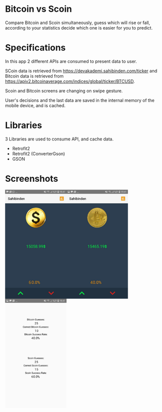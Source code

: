 # Bitcoin vs Scoin

Compare Bitcoin and Scoin simultaneously, guess which will rise or fall, according to your statistics decide which one is easier for you to predict.

# Specifications

In this app 2 different APIs are consumed to present data to user.

SCoin data is retrieved from https://devakademi.sahibinden.com/ticker
and Bitcoin data is retrieved from https://apiv2.bitcoinaverage.com/indices/global/ticker/BTCUSD.

Scoin and Bitcoin screens are changing on swipe gesture.

User's decisions and the last data are saved in the internal memory of the mobile device, and is cached.

# Libraries

3 Libraries are used to consume API, and cache data.

- Retrofit2
- Retrofit2 (ConverterGson)
- GSON

# Screenshots

<img src="https://github.com/recepinanc/bitcoin-scoin/blob/master/scoin.jpg" align="left" alt="Scoin Last Value" width="200">
<img src="https://github.com/recepinanc/bitcoin-scoin/blob/master/bitcoin.jpg" align="left" alt="Bitcoin Last Value" width="200">
<img src="https://github.com/recepinanc/bitcoin-scoin/blob/master/statistics.jpg" align="left" alt="User's Statistics Screen"  width="200">

